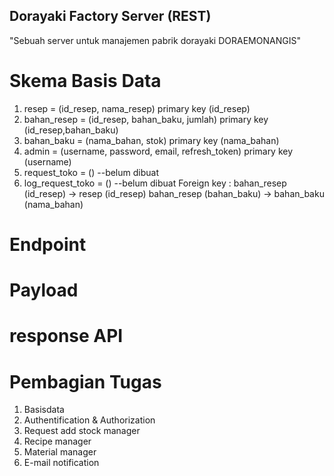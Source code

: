 ## Dorayaki Factory Server (REST)
"Sebuah server untuk manajemen pabrik dorayaki DORAEMONANGIS"

# Skema Basis Data
1. resep = (id_resep, nama_resep) primary key (id_resep)
2. bahan_resep = (id_resep, bahan_baku, jumlah) primary key (id_resep,bahan_baku)
3. bahan_baku = (nama_bahan, stok) primary key (nama_bahan)
4. admin = (username, password, email, refresh_token) primary key (username)
5. request_toko = () --belum dibuat
6. log_request_toko = () --belum dibuat
Foreign key :
bahan_resep (id_resep) -> resep (id_resep)
bahan_resep (bahan_baku) -> bahan_baku (nama_bahan)

# Endpoint
# Payload
# response API
# Pembagian Tugas
1. Basisdata
2. Authentification & Authorization
3. Request add stock manager
4. Recipe manager
5. Material manager
6. E-mail notification